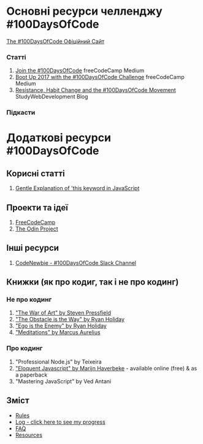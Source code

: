 # Основні ресурси челленджу #100DaysOfCode

[The #100DaysOfCode Офіційний Сайт](http://100daysofcode.com/)

### Статті
1. [Join the #100DaysOfCode](https://medium.freecodecamp.com/join-the-100daysofcode-556ddb4579e4) freeCodeCamp Medium
2. [Boot Up 2017 with the #100DaysOfCode Challenge](https://medium.freecodecamp.com/start-2017-with-the-100daysofcode-improved-and-updated-18ce604b237b) freeCodeCamp Medium 
3. [Resistance, Habit Change and the #100DaysOfCode Movement](https://studywebdevelopment.com/100-days-of-code.html) StudyWebDevelopment Blog

### Підкасти

# Додаткові ресурси #100DaysOfCode

## Корисні статті
1. [Gentle Explanation of 'this keyword in JavaScript](https://dmitripavlutin.com/gentle-explanation-of-this-in-javascript/)

## Проекти та ідеї
1. [FreeCodeCamp](https://www.freecodecamp.com)
2. [The Odin Project](http://www.theodinproject.com/)

## Інші ресурси
1. [CodeNewbie - #100DaysOfCode Slack Channel](https://codenewbie.typeform.com/to/uwsWlZ)

## Книжки (як про кодиг, так і не про кодинг)

### Не про кодинг
1. ["The War of Art" by Steven Pressfield](http://www.goodreads.com/book/show/1319.The_War_of_Art)
2. ["The Obstacle is the Way" by Ryan Holiday](http://www.goodreads.com/book/show/18668059-the-obstacle-is-the-way?ac=1&from_search=true)
3. ["Ego is the Enemy" by Ryan Holiday](http://www.goodreads.com/book/show/27036528-ego-is-the-enemy?from_search=true&search_version=service)
4. ["Meditations" by Marcus Aurelius](https://www.goodreads.com/book/show/662925.Meditations)


### Про кодинг
1. "Professional Node.js" by Teixeira
2. ["Eloquent Javascript" by Marijn Haverbeke](http://eloquentjavascript.net/) - available online (free) & as a paperback
3. "Mastering JavaScript" by Ved Antani

## Зміст
* [Rules](rules.md)
* [Log - click here to see my progress](log.md)
* [FAQ](FAQ.md)
* [Resources](resources.md) 
